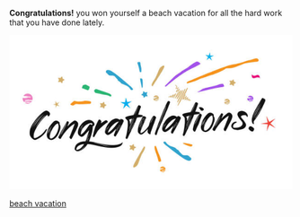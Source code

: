 **Congratulations!** you won yourself a beach vacation for all the hard work that you have done lately.

![congrat](../congrats.jpg)

[beach vacation](beach-vacation.md)
